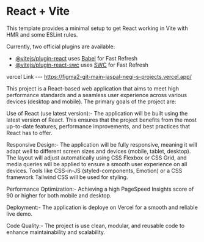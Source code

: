 # React + Vite

This template provides a minimal setup to get React working in Vite with HMR and some ESLint rules.

Currently, two official plugins are available:

- [@vitejs/plugin-react](https://github.com/vitejs/vite-plugin-react/blob/main/packages/plugin-react/README.md) uses [Babel](https://babeljs.io/) for Fast Refresh
- [@vitejs/plugin-react-swc](https://github.com/vitejs/vite-plugin-react-swc) uses [SWC](https://swc.rs/) for Fast Refresh


vercel Link --- https://figma2-git-main-jaspal-negi-s-projects.vercel.app/


This project is a React-based web application that aims to meet high performance standards and a seamless user experience across various devices (desktop and mobile). The primary goals of the project are:

Use of React (use latest version):- The application will be built using the latest version of React. This ensures that the project benefits from the most up-to-date features, performance improvements, and best practices that React has to offer.

Responsive Design:- The application will be fully responsive, meaning it will adapt well to different screen sizes and devices (mobile, tablet, desktop). The layout will adjust automatically using CSS Flexbox or CSS Grid, and media queries will be applied to ensure a smooth user experience on all devices. Tools like CSS-in-JS (styled-components, Emotion) or a CSS framework Tailwind CSS will be used for styling.

Performance Optimization:- Achieving a high PageSpeed Insights score of 90 or higher for both mobile and desktop.

Deployment:- The application is deploye on Vercel for a smooth and reliable live demo.

Code Quality:- The project is use clean, modular, and reusable code to enhance maintainability and scalability.
